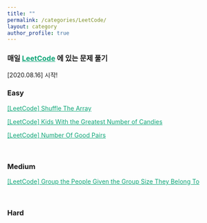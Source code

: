 ```yaml
---
title: ""
permalink: /categories/LeetCode/
layout: category
author_profile: true
---
```


### 매일 <a href="https://leetcode.com/" style="color:#0FA678" target="_blank">LeetCode</a> 에 있는 문제 풀기

[2020.08.16] 시작!

### Easy

<a href="https://nam-ki-bok.github.io/leetcode/LeetShuffle/" style="color:#0FA678">[LeetCode] Shuffle The Array</a>

<a href="https://nam-ki-bok.github.io/leetcode/Leet_Candies/" style="color:#0FA678">[LeetCode] Kids With the Greatest Number of Candies</a>

<a href="https://nam-ki-bok.github.io/leetcode/Leet_GoodPairs/" style="color:#0FA678">[LeetCode] Number Of Good Pairs</a>

<br>

### Medium

<a href="https://nam-ki-bok.github.io/leetcode/Leet_GoodPairs/" style="color:#0FA678">[LeetCode] Group the People Given the Group Size They Belong To</a>

<br>

### Hard

